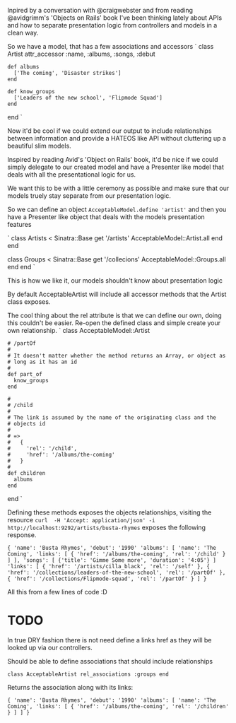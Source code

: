 Inpired by a conversation with @craigwebster and from reading @avidgrimm's
'Objects on Rails' book I've been thinking lately about APIs and how to
separate presentation logic from controllers and models in a clean way.

So we have a model, that has a few associations and accessors
`
  class Artist
    attr_accessor :name, :albums, :songs, :debut

    def albums
      ['The coming', 'Disaster strikes']
    end

    def know_groups
      ['Leaders of the new school', 'Flipmode Squad']
    end
  end
`

Now it'd be cool if we could extend our output to include relationships between
information and provide a HATEOS like API without cluttering up a beautiful
slim models.

Inspired by reading Avid's 'Object on Rails' book, it'd be nice if we could
simply delegate to our created model and have a Presenter like model that deals
with all the presentational logic for us.

We want this to be with a little ceremony as possible and make sure that our
models truely stay separate from our presentation logic.

So we can define an object `AcceptableModel.define 'artist'` and then you have
a Presenter like object that deals with the models presentation features

`
  class Artists < Sinatra::Base
    get '/artists'
      AcceptableModel::Artist.all
    end
  end

  class Groups < Sinatra::Base
    get '/collecions'
      AcceptableModel::Groups.all
    end
  end
`

This is how we like it, our models shouldn't know about presentation logic

By default AcceptableArtist will include all accessor methods that the Artist
class exposes.

The cool thing about the rel attribute is that we can define our own, doing
this couldn't be easier. Re-open the defined class and simple create your own
relationship.
`
  class AcceptableModel::Artist

    # /partOf
    #
    # It doesn't matter whether the method returns an Array, or object as
    # long as it has an id
    #
    def part_of
      know_groups
    end 

    #
    # /child
    #
    # The link is assumed by the name of the originating class and the
    # objects id
    #
    # => 
    #   {
    #     'rel': '/child',
    #     'href': '/albums/the-coming'
    #   }
    #
    def children
      albums
    end
  end
`

Defining these methods exposes the objects relationships, visiting the resource
`curl  -H 'Accept: application/json' -i http://localhost:9292/artists/busta-rhymes`
exposes the following response.

`
{
  'name': 'Busta Rhymes',
  'debut': '1990'
  'albums': [
    'name': 'The Coming',
    'links': [
      {
        'href': '/albums/the-coming',
        'rel': '/child'
      }
    ]
  ],
  'songs': [
    {'title': 'Gimme Some more', 'duration': '4:05'}
  ]
  'links': [
    {
      'href': '/artists/cilla_black',
      'rel': '/self'
    },
    {
      'href': '/collections/leaders-of-the-new-school',
      'rel': '/partOf'
    },
    {
      'href': '/collections/Flipmode-squad',
      'rel': '/partOf'
    }
  ]
}
`

All this from a few lines of code :D

TODO
====

In true DRY fashion there is not need define a links href as they will be
looked up via our controllers.

Should be able to define associations that should include relationships

`
  class AcceptableArtist
    rel_associations :groups
  end
`

Returns the association along with its links:

`
  {
    'name': 'Busta Rhymes',
    'debut': '1990'
    'albums': [
      'name': 'The Coming',
      'links': [
        {
          'href': '/albums/the-coming',
          'rel': '/children'
        }
      ]
    ]
  }
`
